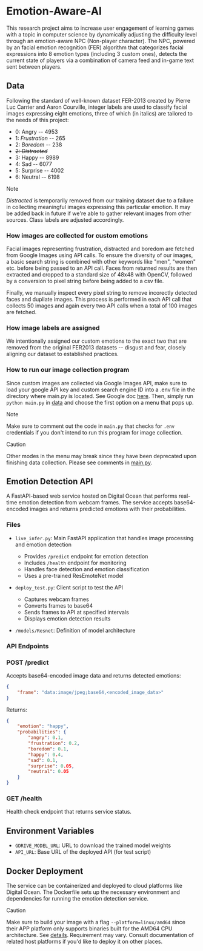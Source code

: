 # Emotion-Aware-AI
This research project aims to increase user engagement of learning games with a topic in computer science by dynamically adjusting the difficulty level through an emotion-aware NPC (Non-player character). The NPC, powered by an facial emotion recognition (FER) algorithm that categorizes facial expressions into 8 emotion types (including 3 custom ones), detects the current state of players via a combination of camera feed and in-game text sent between players.

## Data
Following the standard of well-known dataset FER-2013 created by Pierre Luc Carrier and Aaron Courville, integer labels are used to classify facial images expressing eight emotions, three of which (in italics) are tailored to the needs of this project:
- 0: Angry -- 4953
- 1: *Frustration* -- 265
- 2: *Boredom* -- 238
- ~~2: *Distracted*~~
- 3: Happy -- 8989
- 4: Sad -- 6077
- 5: Surprise -- 4002
- 6: Neutral -- 6198
> [!Note]
> *Distracted* is temporarily removed from our training dataset due to a failure in collecting meaningful images expressing this particular emotion. It may be added back in future if we're able to gather relevant images from other sources. Class labels are adjusted accordingly.

### How images are collected for custom emotions
Facial images representing frustration, distracted and boredom are fetched from Google Images using API calls. To ensure the diversity of our images, a basic search string is combined with other keywords like "men", "women" etc. before being passed to an API call. Faces from returned results are then extracted and cropped to a standard size of 48x48 with OpenCV, followed by a conversion to pixel string before being added to a csv file.

Finally, we manually inspect every pixel string to remove incorectly detected faces and dupliate images. This process is performed in each API call that collects 50 images and again every two API calls when a total of 100 images are fetched. 

### How image labels are assigned
We intentionally assigned our custom emotions to the exact two that are removed from the original FER2013 datasets -- disgust and fear, closely aligning our dataset to established practices.

### How to run our image collection program
Since custom images are collected via Google Images API, make sure to load your google API key and custom search engine ID into a .env file in the directory where main.py is located. See Google doc [here](https://developers.google.com/custom-search/v1/overview). Then, simply run `python main.py` in [data](data/main.py) and choose the first option on a menu that pops up.
> [!Note]
> Make sure to comment out the code in `main.py` that checks for `.env` credentials if you don't intend to run this program for image collection. 

> [!CAUTION]
> Other modes in the menu may break since they have been deprecated upon finishing data collection. Please see comments in [main.py](data/main.py). 

## Emotion Detection API

A FastAPI-based web service hosted on Digital Ocean that performs real-time emotion detection from webcam frames. The service accepts base64-encoded images and returns predicted emotions with their probabilities.

### Files

- `live_infer.py`: Main FastAPI application that handles image processing and emotion detection
  - Provides `/predict` endpoint for emotion detection
  - Includes `/health` endpoint for monitoring
  - Handles face detection and emotion classification
  - Uses a pre-trained ResEmoteNet model

- `deploy_test.py`: Client script to test the API
  - Captures webcam frames
  - Converts frames to base64
  - Sends frames to API at specified intervals
  - Displays emotion detection results

- `/models/Resnet`: Definition of model architecture 

### API Endpoints

### POST /predict
Accepts base64-encoded image data and returns detected emotions:
```json
{
    "frame": "data:image/jpeg;base64,<encoded_image_data>"
}
```

Returns:
```json
{
    "emotion": "happy",
    "probabilities": {
        "angry": 0.1,
        "frustration": 0.2,
        "boredom": 0.1,
        "happy": 0.4,
        "sad": 0.1,
        "surprise": 0.05,
        "neutral": 0.05
    }
}
```

### GET /health
Health check endpoint that returns service status.

## Environment Variables
- `GDRIVE_MODEL_URL`: URL to download the trained model weights
- `API_URL`: Base URL of the deployed API (for test script)

## Docker Deployment
The service can be containerized and deployed to cloud platforms like Digital Ocean. The Dockerfile sets up the necessary environment and dependencies for running the emotion detection service.

> [!CAUTION]
> Make sure to build your image with a flag `--platform=linux/amd64` since their APP platform only supports binaries built for the AMD64 CPU architecture. See [details](https://docs.digitalocean.com/products/app-platform/details/limits/#:~:text=built%20for%20the-,AMD64,-CPU%20architecture). Requirement may vary. Consult documentation of related host platforms if you'd like to deploy it on other places.